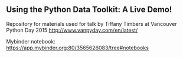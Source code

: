 ## Using the Python Data Toolkit: A Live Demo!

Repository for materials used for talk by Tiffany Timbers at Vancouver Python Day 2015
http://www.vanpyday.com/en/latest/

Mybinder notebook: https://app.mybinder.org:80/3565626083/tree#notebooks
